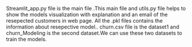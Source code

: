 Streamlit_app.py file is the main file .This main file and utils.py file helps to show the models visualization with explanation and an email of the resepected customers in web page.
All the .pkl files contains the information about resepective model..
churn.csv file is the dataset1 and churn_Modeling is the second dataset.We can use these two datasets to train the models.
